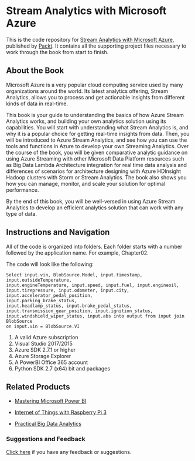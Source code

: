 # Stream Analytics with Microsoft Azure
This is the code repository for [Stream Analytics with Microsoft Azure](https://www.packtpub.com/big-data-and-business-intelligence/stream-analytics-microsoft-azure?utm_source=github&utm_medium=repository&utm_campaign=9781788395908), published by [Packt](https://www.packtpub.com/?utm_source=github). It contains all the supporting project files necessary to work through the book from start to finish.
## About the Book
Microsoft Azure is a very popular cloud computing service used by many organizations around the world. Its latest analytics offering, Stream Analytics, allows you to process and get actionable insights from different kinds of data in real-time.

This book is your guide to understanding the basics of how Azure Stream Analytics works, and building your own analytics solution using its capabilities. You will start with understanding what Stream Analytics is, and why it is a popular choice for getting real-time insights from data. Then, you will be introduced to Azure Stream Analytics, and see how you can use the tools and functions in Azure to develop your own Streaming Analytics. Over the course of the book, you will be given comparative analytic guidance on using Azure Streaming with other Microsoft Data Platform resources such as Big Data Lambda Architecture integration for real time data analysis and differences of scenarios for architecture designing with Azure HDInsight Hadoop clusters with Storm or Stream Analytics. The book also shows you how you can manage, monitor, and scale your solution for optimal performance.

By the end of this book, you will be well-versed in using Azure Stream Analytics to develop an efficient analytics solution that can work with any type of data.

## Instructions and Navigation
All of the code is organized into folders. Each folder starts with a number followed by the application name. For example, Chapter02.



The code will look like the following:
```
Select input.vin, BlobSource.Model, input.timestamp,
input.outsideTemperature,
input.engineTemperature, input.speed, input.fuel, input.engineoil,
input.tirepressure, input.odometer, input.city,
input.accelerator_pedal_position,
input.parking_brake_status,
input.headlamp_status, input.brake_pedal_status,
input.transmission_gear_position, input.ignition_status,
input.windshield_wiper_status, input.abs into output from input join
BlobSource
on input.vin = BlobSource.VI
```

1. A valid Azure subscription
2. Visual Studio 2017/2015
3. Azure SDK 2.7.1 or higher
4. Azure Storage Explorer
5. A PowerBI Office 365 account
6. Python SDK 2.7 (x64) bit and packages

## Related Products
* [Mastering Microsoft Power BI](https://www.packtpub.com/big-data-and-business-intelligence/mastering-microsoft-power-bi?utm_source=github&utm_medium=repository&utm_campaign=9781788297233)

* [Internet of Things with Raspberry Pi 3](https://www.packtpub.com/virtualization-and-cloud/internet-things-raspberry-pi-3?utm_source=github&utm_medium=repository&utm_campaign=9781788627405)

* [Practical Big Data Analytics](https://www.packtpub.com/big-data-and-business-intelligence/practical-big-data-analytics?utm_source=github&utm_medium=repository&utm_campaign=9781783554393)

### Suggestions and Feedback
[Click here](https://docs.google.com/forms/d/e/1FAIpQLSe5qwunkGf6PUvzPirPDtuy1Du5Rlzew23UBp2S-P3wB-GcwQ/viewform) if you have any feedback or suggestions.
